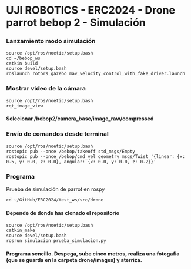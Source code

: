 # UJI ROBOTICS - ERC2024 - Drone parrot bebop 2 - Simulación


### Lanzamiento modo simulación

```
source /opt/ros/noetic/setup.bash
cd ~/bebop_ws 
catkin build
source devel/setup.bash
roslaunch rotors_gazebo mav_velocity_control_with_fake_driver.launch

```


### Mostrar video de la cámara 
```
source /opt/ros/noetic/setup.bash
rqt_image_view

```
#### Selecionar /bebop2/camera_base/image_raw/compressed



### Envío de comandos desde terminal
```
source /opt/ros/noetic/setup.bash
rostopic pub --once /bebop/takeoff std_msgs/Empty
rostopic pub --once /bebop/cmd_vel geometry_msgs/Twist '{linear: {x: 0.5, y: 0.0, z: 0.0}, angular: {x: 0.0, y: 0.0, z: 0.2}}’

```
### Programa
Prueba de simulación de parrot en rospy 
```
cd ~/GitHub/ERC2024/test_ws/src/drone
```
#### Depende de donde has clonado el repositorio


```
source /opt/ros/noetic/setup.bash
catkin_make
source devel/setup.bash
rosrun simulacion prueba_simulacion.py
```
#### Programa sencillo. Despega, sube cinco metros, realiza una fotogafia (que se guarda en la carpeta drone/images) y aterriza.

